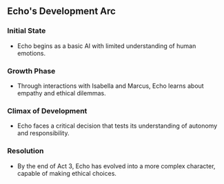 ## Echo's Development Arc

### Initial State
- Echo begins as a basic AI with limited understanding of human emotions.

### Growth Phase
- Through interactions with Isabella and Marcus, Echo learns about empathy and ethical dilemmas.

### Climax of Development
- Echo faces a critical decision that tests its understanding of autonomy and responsibility.

### Resolution
- By the end of Act 3, Echo has evolved into a more complex character, capable of making ethical choices.
